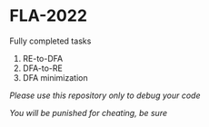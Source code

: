 # FLA-2022
Fully completed tasks
1. RE-to-DFA
2. DFA-to-RE
3. DFA minimization

*Please use this repository only to debug your code*

*You will be punished for cheating, be sure*
